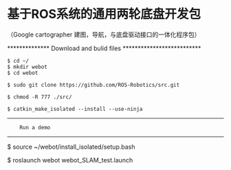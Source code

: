 #    基于ROS系统的通用两轮底盘开发包
（Google cartographer 建图，导航，与底盘驱动接口的一体化程序包）

************** Download and bulid files **************************

    $ cd ~/
    $ mkdir webot
    $ cd webot

    $ sudo git clone https://github.com/ROS-Robotics/src.git

    $ chmod -R 777 ./src/

    $ catkin_make_isolated --install --use-ninja

***********************************
        Run a demo  
***********************************        

$ source ~/webot/install_isolated/setup.bash

$ roslaunch webot webot_SLAM_test.launch
